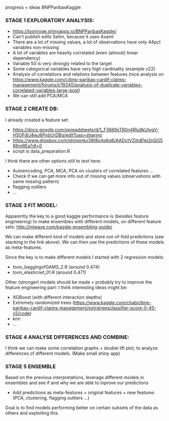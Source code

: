progress + ideas BNPParibasKaggle


### STAGE 1 EXPLORATORY ANALYSIS:

* https://toonroge.shinyapps.io/BNPParibasKaggle/
* Can't publish edits Selim, because it uses Axaml
* There are a lot of missing values, a lot of observations have only 44pct variables non-missing
* A lot of variables are heavily correlated (even (almost) linear dependency)
* Variable 50 is very strongly related to the target
* Some categorical variables have very high cardinality (example v22)
* Analysis of correlations and relations between features (nice analysis on https://www.kaggle.com/c/bnp-paribas-cardif-claims-management/forums/t/19240/analysis-of-duplicate-variables-correlated-variables-large-post)
* We can still add PCA/MCA


### STAGE 2 CREATE DB:

I already created a feature set:  

* https://docs.google.com/spreadsheets/d/1_F366lhjT60n4Rlu9kUlygV-H5OFdIJ4wJ6PxbUrDBg/edit?usp=sharing
* https://www.dropbox.com/sh/pqnkx38t8o4q6q6/AADctVZjtnB1ej2nQG5R6mREa?dl=0
* script is data_preparation.R

I think there are other options still to test here:  

* Autoencoding, PCA, MCA, PCA on clusters of correlated features ...
* Check if we can get more info out of missing values (observations with same missing pattern)
* flagging outliers
* ...


### STAGE 3 FIT MODEL:
 
Apparently the key to a good kaggle performance is (besides feature engineering) to make ensembles with different models, on different feature sets: http://mlwave.com/kaggle-ensembling-guide/

We can make different kind of models and store out-of-fold predictions (see stacking in the link above).
We can then use the predictions of these models as meta-features.

Since the key is to make different models I started with 2 regression models:  

* toon_baggingofGAMS_2.R (around 0.474)
* toon_elasticnet_01.R (around 0.471)

Other (stronger) models should be made + probably try to improve the feature engineering part:
I think interesting ideas might be:
* XGBoost (with different interaction depths)
* Extremely randomized trees (https://www.kaggle.com/chabir/bnp-paribas-cardif-claims-management/extratreesclassifier-score-0-45-v5/code)
* knn
* ...


### STAGE 4 ANALYSE DIFFERENCES AND COMBINE:

I think we can make some correlation graphs + double lift plot, to analyze differences of different models.
(Make small shiny app)


### STAGE 5 ENSEMBLE

Based on the previous interpretations, leverage different models in ensembles and see if and why we are able to inprove our predictions  

* Add predictions as meta-features + original features + new features (PCA, clustering, flagging outliers ...)

Goal is to find models performing better on certain subsets of the data as others and exploiting this.

